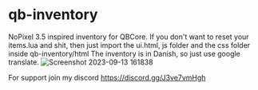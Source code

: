 # qb-inventory
NoPixel 3.5 inspired inventory for QBCore. If you don't want to reset your items.lua and shit, then just import the ui.html, js folder and the css folder inside qb-inventory/html
The inventory is in Danish, so just use google translate.
![Screenshot 2023-09-13 161838](https://github.com/RaySist1/qb-inventory/assets/99221281/ffdda242-ae56-423c-b97e-6cfdb720538d)

For support join my discord https://discord.gg/J3ve7vmHgh
